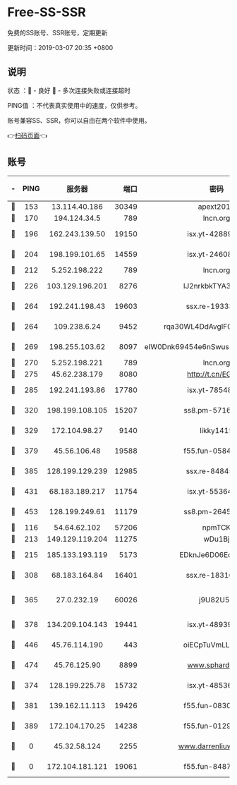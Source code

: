 # Free-SS-SSR

免费的SS账号、SSR账号，定期更新

更新时间：2019-03-07 20:35 +0800

## 说明

状态     ：🙂 - 良好 🙁 - 多次连接失败或连接超时

PING值   ：不代表真实使用中的速度，仅供参考。

账号兼容SS、SSR，你可以自由在两个软件中使用。

👉[扫码页面](https://liesauer.github.io/Free-SS-SSR/)👈

## 账号

|-|PING|服务器|端口|密码|加密方式|区域|
|:----:|:----:|:-----:|-----:|:----:|:----:|:----:|
|🙂|153|13.114.40.186|30349|apext2019|chacha20|JP|
|🙂|170|194.124.34.5|789|lncn.org|rc4|JP|
|🙂|196|162.243.139.50|19150|isx.yt-42889129|aes-256-cfb|US|
|🙂|204|198.199.101.65|14559|isx.yt-24608045|aes-256-cfb|US|
|🙂|212|5.252.198.222|789|lncn.org|rc4|JP|
|🙂|226|103.129.196.201|8276|lJ2nrkbkTYA30wv0|aes-256-cfb|US|
|🙂|264|192.241.198.43|19603|ssx.re-19333093|aes-256-cfb|US|
|🙂|264|109.238.6.24|9452|rqa30WL4DdAvgIFG6Fs3znzTa|aes-256-cfb|FR|
|🙂|269|198.255.103.62|8097|eIW0Dnk69454e6nSwuspv9DmS201tQ0D|aes-256-cfb|US|
|🙂|270|5.252.198.221|789|lncn.org|rc4|JP|
|🙂|275|45.62.238.179|8080|http://t.cn/EGJIyrl|rc4-md5|CA|
|🙂|285|192.241.193.86|17780|isx.yt-78548549|aes-256-cfb|US|
|🙂|320|198.199.108.105|15207|ss8.pm-57164721|aes-256-cfb|US|
|🙂|329|172.104.98.27|9140|likky1415|aes-256-cfb|JP|
|🙂|379|45.56.106.48|19588|f55.fun-05844532|aes-256-cfb|US|
|🙂|385|128.199.129.239|12985|ssx.re-84845857|aes-256-cfb|SG|
|🙂|431|68.183.189.217|11754|isx.yt-55364676|aes-256-cfb|SG|
|🙂|453|128.199.249.61|11179|ss8.pm-26454231|aes-256-cfb|SG|
|🙂|116|54.64.62.102|57206|npmTCK|rc4-md5|JP|
|🙂|213|149.129.119.204|11275|wDu1Bj|rc4-md5|HK|
|🙂|215|185.133.193.119|5173|EDknJe6D06EoWDaw|aes-256-cfb|US|
|🙂|308|68.183.164.84|16401|ssx.re-18316811|aes-256-cfb|US|
|🙂|365|27.0.232.19|60026|j9U82U53|xchacha20-ietf-poly1305|HK|
|🙂|378|134.209.104.143|19441|isx.yt-48939965|aes-256-cfb|SG|
|🙂|446|45.76.114.190|443|oiECpTuVmLLxk4Ts|aes-256-cfb|AU|
|🙂|474|45.76.125.90|8899|www.sphard.com|aes-256-cfb|AU|
|🙁|374|128.199.225.78|15732|isx.yt-48536641|aes-256-cfb|SG|
|🙁|381|139.162.11.113|19426|f55.fun-08309291|aes-256-cfb|SG|
|🙁|389|172.104.170.25|14238|f55.fun-01292218|aes-256-cfb|SG|
|🙁|0|45.32.58.124|2255|www.darrenliuwei.com|aes-256-cfb|JP|
|🙁|0|172.104.181.121|19061|f55.fun-84870600|aes-256-cfb|SG|
